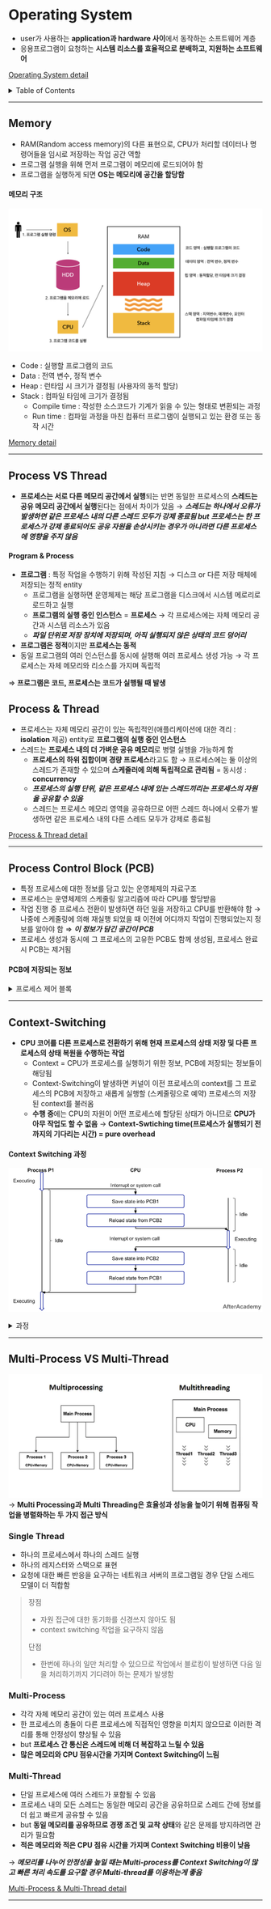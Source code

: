 # Operating System
- user가 사용하는 **application과 hardware 사이**에서 동작하는 소프트웨어 계층
- 응용프로그램이 요청하는 **시스템 리소스를 효율적으로 분배하고, 지원하는 소프트웨어**

[Operating System detail](./Operating_system.md)

<details>
<summary>Table of Contents</summary>

- [Memory](#memory)
- [Process VS Thread](#process-vs-thread)
- [PCB](#process-control-block-pcb)
- [Context Switching](#context-switching)
- [Multi Process VS Multi Thread](#multi-process-vs-multi-thread)

</details>

---
## Memory
- RAM(Random access memory)의 다른 표현으로, CPU가 처리할 데이터나 명령어들을 임시로 저장하는 작업 공간 역할
- 프로그램 실행을 위해 먼저 프로그램이 메모리에 로드되어야 함
- 프로그램을 실행하게 되면 **OS는 메모리에 공간을 할당함**

#### 메모리 구조 
![memory_structure](./img/memory_structure.png)

- Code : 실행할 프로그램의 코드
- Data : 전역 변수, 정적 변수
- Heap : 런타임 시 크기가 결정됨 (사용자의 동적 할당)
- Stack : 컴파일 타임에 크기가 결정됨
    - Compile time : 작성한 소스코드가 기계가 읽을 수 있는 형태로 변환되는 과정
    - Run time : 컴파일 과정을 마친 컴퓨터 프로그램이 실행되고 있는 환경 또는 동작 시간

[Memory detail](./Memory.md)

--- 
## Process VS Thread
- **프로세스는 서로 다른 메모리 공간에서 실행**되는 반면 동일한 프로세스의 **스레드는 공유 메모리 공간에서 실행**된다는 점에서 차이가 있음
&rarr; ***스레드는 하나에서 오류가 발생하면 같은 프로세스 내의 다른 스레드 모두가 강제 종료됨 but 프로세스는 한 프로세스가 강제 종료되어도 공유 자원을 손상시키는 경우가 아니라면 다른 프로세스에 영향을 주지 않음***

#### Program & Process
- **프로그램** : 특정 작업을 수행하기 위해 작성된 지침 &rarr; 디스크 or 다른 저장 매체에 저장되는 정적 entity
    - 프로그램을 실행하면 운영체제는 해당 프로그램을 디스크에서 시스템 메로리로 로드하고 실행
    - **프로그램의 실행 중인 인스턴스** = **프로세스** &rarr; 각 프로세스에는 자체 메모리 공간과 시스템 리소스가 있음
    - ***파일 단위로 저장 장치에 저장되며, 아직 실행되지 않은 상태의 코드 덩어리***
- **프로그램은 정적**이지만 **프로세스는 동적**
- 동일 프로그램의 여러 인스턴스를 동시에 실행해 여러 프로세스 생성 가능 &rarr; 각 프로세스는 자체 메모리와 리소스를 가지며 독립적

⇒ **프로그램은 코드, 프로세스는 코드가 실행될 때 발생**

## Process & Thread
- 프로세스는 자체 메모리 공간이 있는 독립적인(애플리케이션에 대한 격리 : **isolation** 제공) entity로 **프로그램의 실행 중인 인스턴스**
- 스레드는 **프로세스 내의 더 가벼운 공유 메모리**로 병렬 실행을 가능하게 함
    - **프로세스의 하위 집합이며 경량 프로세스**라고도 함 &rarr; 프로세스에는 둘 이상의 스레드가 존재할 수 있으며 **스케줄러에 의해 독립적으로 관리됨** = 동시성 : **concurrency**
    - ***프로세스의 실행 단위, 같은 프로세스 내에 있는 스레드끼리는 프로세스의 자원을 공유할 수 있음***
    - 스레드는 프로세스 메모리 영역을 공유하므로 어떤 스레드 하나에서 오류가 발생하면 같은 프로세스 내의 다른 스레드 모두가 강제로 종료됨
 
[Process & Thread detail](./Process_Thread.md)

---
## Process Control Block (PCB)
- 특정 프로세스에 대한 정보를 담고 있는 운영체제의 자료구조
- 프로세스는 운영체제의 스케줄링 알고리즘에 따라 CPU를 할당받음
- 작업 진행 중 프로세스 전환이 발생하면 하던 일을 저장하고 CPU를 반환해야 함
&rarr; 나중에 스케줄링에 의해 재실행 되었을 때 이전에 어디까지 작업이 진행되었는지 정보를 알아야 함 ⇒ ***이 정보가 담긴 공간이 PCB***
- 프로세스 생성과 동시에 그 프로세스의 고유한 PCB도 함께 생성됨, 프로세스 완료 시 PCB는 제거됨

#### PCB에 저장되는 정보
<details>
<summary>프로세스 제어 블록</summary>

![pcb](./img/pcb.png)

- 프로세스 식별자 (Process ID, PID)
- 프로세스 상태 (Process state) : new, ready, running, waiting, terminated
- 프로그램 카운터 (Program counter) : 프로세스가 다음에 실행할 명령어의 주소를 가리킴
- CPU 레지스터 : Accumulator, Index Register, 범용 레지스터 등
- CPU 스케줄링 정보 : 프로세스 우선순위, 최종 실행 시각, CPU 점유 시간 등
- 메모리 관리 정보 : Page table, Segment table 등
- 계정 정보 : CPU 사용 시간, 제한 시간, 계정 번호 등
- 입출력 상태 정보 : 프로세스에 할당된 입출력 장치, 개방된 파일 목록 등

</details>

---
## Context-Switching
- **CPU 코어를 다른 프로세스로 전환하기 위해 현재 프로세스의 상태 저장 및 다른 프로세스의 상태 복원을 수행하는 작업**
    - Context = CPU가 프로세스를 실행하기 위한 정보, PCB에 저장되는 정보들이 해당됨
    - Context-Switching이 발생하면 커널이 이전 프로세스의 context를 그 프로세스의 PCB에 저장하고 새롭게 실행할 (스케줄링으로 예약) 프로세스의 저장된 context를 불러옴
    - **수행 중**에는 CPU의 자원이 어떤 프로세스에 할당된 상태가 아니므로 **CPU가 아무 작업도 할 수 없음** &rarr; **Context-Swtiching time(프로세스가 실행되기 전까지의 기다리는 시간) = pure overhead**
 
#### Context Switching 과정

![context_switching](./img/context_switching.png)

<details>
<summary>과정</summary>

1. Process P1이 실행되는 도중 인터럽트나 시스템 콜이 발생합니다.

2. PCB1에 P1의 정보를 저장하고 PCB2의 상태를 불러옵니다.

3. Process P2를 실행합니다.

4. P2가 실행되는 도중 인터럽트나 시스템 콜이 발생합니다.

5. PCB2에 P2의 정보를 저장하고 PCB1의 상태를 불러옵니다.

6. Process P1을 실행합니다.

</details>

---
## Multi-Process VS Multi-Thread

![multi-process_multi-thread](./img/multi-process_multi-thread.png)
&rarr; **Multi Processing과 Multi Threading은 효율성과 성능을 높이기 위해 컴퓨팅 작업을 병렬화하는 두 가지 접근 방식**

### Single Thread
- 하나의 프로세스에서 하나의 스레드 실행
- 하나의 레지스터와 스택으로 표현
- 요청에 대한 빠른 반응을 요구하는 네트워크 서버의 프로그램일 경우 단일 스레드 모델이 더 적합함

> 장점
> - 자원 접근에 대한 동기화를 신경쓰지 않아도 됨
> - context switching 작업을 요구하지 않음
>
> 단점
> - 한번에 하나의 일만 처리할 수 있으므로 작업에서 블로킹이 발생하면 다음 일을 처리하기까지 기다려야 하는 문제가 발생함

### Multi-Process
- 각각 자체 메모리 공간이 있는 여러 프로세스 사용
- 한 프로세스의 충돌이 다른 프로세스에 직접적인 영향을 미치지 않으므로 이러한 격리를 통해 안정성이 향상될 수 있음
- but **프로세스 간 통신은 스레드에 비해 더 복잡하고 느릴 수 있음**
- **많은 메모리와 CPU 점유시간을 가지며 Context Switching이 느림**

### Multi-Thread
- 단일 프로세스에 여러 스레드가 포함될 수 있음
- 프로세스 내의 모든 스레드는 동일한 메모리 공간을 공유하므로 스레드 간에 정보를 더 쉽고 빠르게 공유할 수 있음
- but **동일 메모리를 공유하므로 경쟁 조건 및 교착 상태**와 같은 문제를 방지하려면 관리가 필요함
- **적은 메모리와 적은 CPU 점유 시간을 가지며 Context Switching 비용이 낮음**

&rarr; ***메모리를 나누어 안정성을 높일 때는 Multi-process를 Context Switching이 많고 빠른 처리 속도를 요구할 경우 Multi-thread를 이용하는게 좋음***

[Multi-Process & Multi-Thread detail](./MultiProcess_MultiThread.md)

---
